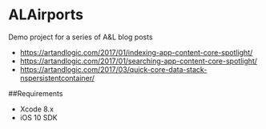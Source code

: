# ALAirports
Demo project for a series of A&amp;L blog posts

* https://artandlogic.com/2017/01/indexing-app-content-core-spotlight/
* https://artandlogic.com/2017/01/searching-app-content-core-spotlight/
* https://artandlogic.com/2017/03/quick-core-data-stack-nspersistentcontainer/

##Requirements
 * Xcode 8.x
 * iOS 10 SDK
